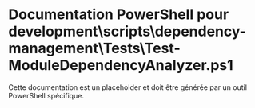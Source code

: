 # Documentation PowerShell pour development\scripts\dependency-management\Tests\Test-ModuleDependencyAnalyzer.ps1

Cette documentation est un placeholder et doit être générée par un outil PowerShell spécifique.
